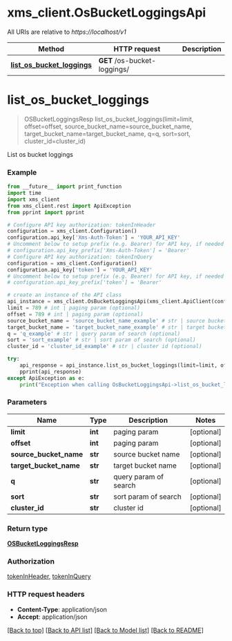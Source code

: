 # xms_client.OsBucketLoggingsApi

All URIs are relative to *https://localhost/v1*

Method | HTTP request | Description
------------- | ------------- | -------------
[**list_os_bucket_loggings**](OsBucketLoggingsApi.md#list_os_bucket_loggings) | **GET** /os-bucket-loggings/ | 


# **list_os_bucket_loggings**
> OSBucketLoggingsResp list_os_bucket_loggings(limit=limit, offset=offset, source_bucket_name=source_bucket_name, target_bucket_name=target_bucket_name, q=q, sort=sort, cluster_id=cluster_id)



List os bucket loggings

### Example
```python
from __future__ import print_function
import time
import xms_client
from xms_client.rest import ApiException
from pprint import pprint

# Configure API key authorization: tokenInHeader
configuration = xms_client.Configuration()
configuration.api_key['Xms-Auth-Token'] = 'YOUR_API_KEY'
# Uncomment below to setup prefix (e.g. Bearer) for API key, if needed
# configuration.api_key_prefix['Xms-Auth-Token'] = 'Bearer'
# Configure API key authorization: tokenInQuery
configuration = xms_client.Configuration()
configuration.api_key['token'] = 'YOUR_API_KEY'
# Uncomment below to setup prefix (e.g. Bearer) for API key, if needed
# configuration.api_key_prefix['token'] = 'Bearer'

# create an instance of the API class
api_instance = xms_client.OsBucketLoggingsApi(xms_client.ApiClient(configuration))
limit = 789 # int | paging param (optional)
offset = 789 # int | paging param (optional)
source_bucket_name = 'source_bucket_name_example' # str | source bucket name (optional)
target_bucket_name = 'target_bucket_name_example' # str | target bucket name (optional)
q = 'q_example' # str | query param of search (optional)
sort = 'sort_example' # str | sort param of search (optional)
cluster_id = 'cluster_id_example' # str | cluster id (optional)

try:
    api_response = api_instance.list_os_bucket_loggings(limit=limit, offset=offset, source_bucket_name=source_bucket_name, target_bucket_name=target_bucket_name, q=q, sort=sort, cluster_id=cluster_id)
    pprint(api_response)
except ApiException as e:
    print("Exception when calling OsBucketLoggingsApi->list_os_bucket_loggings: %s\n" % e)
```

### Parameters

Name | Type | Description  | Notes
------------- | ------------- | ------------- | -------------
 **limit** | **int**| paging param | [optional] 
 **offset** | **int**| paging param | [optional] 
 **source_bucket_name** | **str**| source bucket name | [optional] 
 **target_bucket_name** | **str**| target bucket name | [optional] 
 **q** | **str**| query param of search | [optional] 
 **sort** | **str**| sort param of search | [optional] 
 **cluster_id** | **str**| cluster id | [optional] 

### Return type

[**OSBucketLoggingsResp**](OSBucketLoggingsResp.md)

### Authorization

[tokenInHeader](../README.md#tokenInHeader), [tokenInQuery](../README.md#tokenInQuery)

### HTTP request headers

 - **Content-Type**: application/json
 - **Accept**: application/json

[[Back to top]](#) [[Back to API list]](../README.md#documentation-for-api-endpoints) [[Back to Model list]](../README.md#documentation-for-models) [[Back to README]](../README.md)

